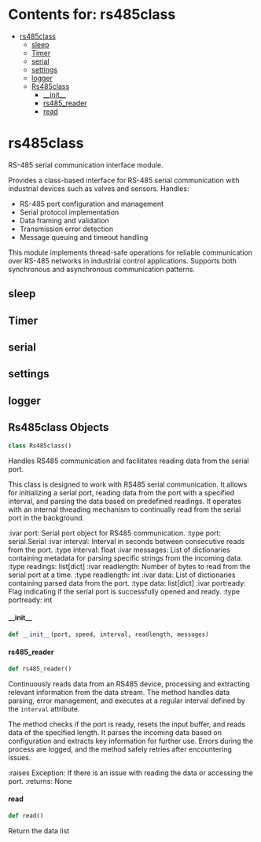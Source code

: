 # Contents for: rs485class

* [rs485class](#rs485class)
  * [sleep](#rs485class.sleep)
  * [Timer](#rs485class.Timer)
  * [serial](#rs485class.serial)
  * [settings](#rs485class.settings)
  * [logger](#rs485class.logger)
  * [Rs485class](#rs485class.Rs485class)
    * [\_\_init\_\_](#rs485class.Rs485class.__init__)
    * [rs485\_reader](#rs485class.Rs485class.rs485_reader)
    * [read](#rs485class.Rs485class.read)

<a id="rs485class"></a>

# rs485class

RS-485 serial communication interface module.

Provides a class-based interface for RS-485 serial communication with
industrial devices such as valves and sensors. Handles:
- RS-485 port configuration and management
- Serial protocol implementation
- Data framing and validation
- Transmission error detection
- Message queuing and timeout handling

This module implements thread-safe operations for reliable communication
over RS-485 networks in industrial control applications. Supports both
synchronous and asynchronous communication patterns.

<a id="rs485class.sleep"></a>

## sleep

<a id="rs485class.Timer"></a>

## Timer

<a id="rs485class.serial"></a>

## serial

<a id="rs485class.settings"></a>

## settings

<a id="rs485class.logger"></a>

## logger

<a id="rs485class.Rs485class"></a>

## Rs485class Objects

```python
class Rs485class()
```

Handles RS485 communication and facilitates reading data from the serial port.

This class is designed to work with RS485 serial communication. It allows
for initializing a serial port, reading data from the port with a specified
interval, and parsing the data based on predefined readings. It operates with
an internal threading mechanism to continually read from the serial port in
the background.

:ivar port: Serial port object for RS485 communication.
:type port: serial.Serial
:ivar interval: Interval in seconds between consecutive reads from the port.
:type interval: float
:ivar messages: List of dictionaries containing metadata for parsing
                specific strings from the incoming data.
:type readings: list[dict]
:ivar readlength: Number of bytes to read from the serial port at a time.
:type readlength: int
:ivar data: List of dictionaries containing parsed data from the port.
:type data: list[dict]
:ivar portready: Flag indicating if the serial port is successfully opened and ready.
:type portready: int

<a id="rs485class.Rs485class.__init__"></a>

#### \_\_init\_\_

```python
def __init__(port, speed, interval, readlength, messages)
```

<a id="rs485class.Rs485class.rs485_reader"></a>

#### rs485\_reader

```python
def rs485_reader()
```

Continuously reads data from an RS485 device, processing and extracting relevant
information from the data stream. The method handles data parsing, error management,
and executes at a regular interval defined by the `interval` attribute.

The method checks if the port is ready, resets the input buffer, and reads data
of the specified length. It parses the incoming data based on configuration and
extracts key information for further use. Errors during the process are logged,
and the method safely retries after encountering issues.

:raises Exception: If there is an issue with reading the data or accessing the
    port.
:returns: None

<a id="rs485class.Rs485class.read"></a>

#### read

```python
def read()
```

Return the data list

